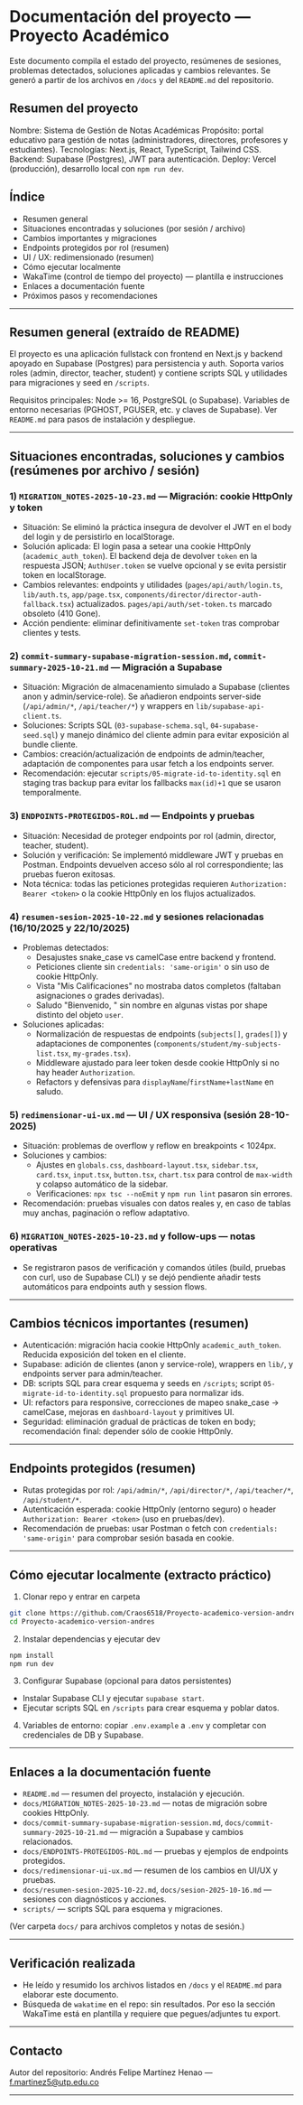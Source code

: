 # Documentación del proyecto — Proyecto Académico

Este documento compila el estado del proyecto, resúmenes de sesiones, problemas detectados, soluciones aplicadas y cambios relevantes. Se generó a partir de los archivos en `/docs` y del `README.md` del repositorio.

## Resumen del proyecto

Nombre: Sistema de Gestión de Notas Académicas
Propósito: portal educativo para gestión de notas (administradores, directores, profesores y estudiantes).
Tecnologías: Next.js, React, TypeScript, Tailwind CSS. Backend: Supabase (Postgres), JWT para autenticación.
Deploy: Vercel (producción), desarrollo local con `npm run dev`.

## Índice

- Resumen general
- Situaciones encontradas y soluciones (por sesión / archivo)
- Cambios importantes y migraciones
- Endpoints protegidos por rol (resumen)
- UI / UX: redimensionado (resumen)
- Cómo ejecutar localmente
- WakaTime (control de tiempo del proyecto) — plantilla e instrucciones
- Enlaces a documentación fuente
- Próximos pasos y recomendaciones

---

## Resumen general (extraído de README)

El proyecto es una aplicación fullstack con frontend en Next.js y backend apoyado en Supabase (Postgres) para persistencia y auth. Soporta varios roles (admin, director, teacher, student) y contiene scripts SQL y utilidades para migraciones y seed en `/scripts`.

Requisitos principales: Node >= 16, PostgreSQL (o Supabase). Variables de entorno necesarias (PGHOST, PGUSER, etc. y claves de Supabase). Ver `README.md` para pasos de instalación y despliegue.

---

## Situaciones encontradas, soluciones y cambios (resúmenes por archivo / sesión)

### 1) `MIGRATION_NOTES-2025-10-23.md` — Migración: cookie HttpOnly y token

- Situación: Se eliminó la práctica insegura de devolver el JWT en el body del login y de persistirlo en localStorage.
- Solución aplicada: El login pasa a setear una cookie HttpOnly (`academic_auth_token`). El backend deja de devolver `token` en la respuesta JSON; `AuthUser.token` se vuelve opcional y se evita persistir token en localStorage.
- Cambios relevantes: endpoints y utilidades (`pages/api/auth/login.ts`, `lib/auth.ts`, `app/page.tsx`, `components/director/director-auth-fallback.tsx`) actualizados. `pages/api/auth/set-token.ts` marcado obsoleto (410 Gone).
- Acción pendiente: eliminar definitivamente `set-token` tras comprobar clientes y tests.

### 2) `commit-summary-supabase-migration-session.md`, `commit-summary-2025-10-21.md` — Migración a Supabase

- Situación: Migración de almacenamiento simulado a Supabase (clientes anon y admin/service-role). Se añadieron endpoints server-side (`/api/admin/*`, `/api/teacher/*`) y wrappers en `lib/supabase-api-client.ts`.
- Soluciones: Scripts SQL (`03-supabase-schema.sql`, `04-supabase-seed.sql`) y manejo dinámico del cliente admin para evitar exposición al bundle cliente.
- Cambios: creación/actualización de endpoints de admin/teacher, adaptación de componentes para usar fetch a los endpoints server.
- Recomendación: ejecutar `scripts/05-migrate-id-to-identity.sql` en staging tras backup para evitar los fallbacks `max(id)+1` que se usaron temporalmente.

### 3) `ENDPOINTS-PROTEGIDOS-ROL.md` — Endpoints y pruebas

- Situación: Necesidad de proteger endpoints por rol (admin, director, teacher, student).
- Solución y verificación: Se implementó middleware JWT y pruebas en Postman. Endpoints devuelven acceso sólo al rol correspondiente; las pruebas fueron exitosas.
- Nota técnica: todas las peticiones protegidas requieren `Authorization: Bearer <token>` o la cookie HttpOnly en los flujos actualizados.

### 4) `resumen-sesion-2025-10-22.md` y sesiones relacionadas (16/10/2025 y 22/10/2025)

- Problemas detectados:
  - Desajustes snake_case vs camelCase entre backend y frontend.
  - Peticiones cliente sin `credentials: 'same-origin'` o sin uso de cookie HttpOnly.
  - Vista "Mis Calificaciones" no mostraba datos completos (faltaban asignaciones o grades derivadas).
  - Saludo "Bienvenido, " sin nombre en algunas vistas por shape distinto del objeto `user`.
- Soluciones aplicadas:
  - Normalización de respuestas de endpoints (`subjects[]`, `grades[]`) y adaptaciones de componentes (`components/student/my-subjects-list.tsx`, `my-grades.tsx`).
  - Middleware ajustado para leer token desde cookie HttpOnly si no hay header `Authorization`.
  - Refactors y defensivas para `displayName`/`firstName+lastName` en saludo.

### 5) `redimensionar-ui-ux.md` — UI / UX responsiva (sesión 28-10-2025)

- Situación: problemas de overflow y reflow en breakpoints < 1024px.
- Soluciones y cambios:
  - Ajustes en `globals.css`, `dashboard-layout.tsx`, `sidebar.tsx`, `card.tsx`, `input.tsx`, `button.tsx`, `chart.tsx` para control de `max-width` y colapso automático de la sidebar.
  - Verificaciones: `npx tsc --noEmit` y `npm run lint` pasaron sin errores.
- Recomendación: pruebas visuales con datos reales y, en caso de tablas muy anchas, paginación o reflow adaptativo.

### 6) `MIGRATION_NOTES-2025-10-23.md` y follow-ups — notas operativas

- Se registraron pasos de verificación y comandos útiles (build, pruebas con curl, uso de Supabase CLI) y se dejó pendiente añadir tests automáticos para endpoints auth y session flows.

---

## Cambios técnicos importantes (resumen)

- Autenticación: migración hacia cookie HttpOnly `academic_auth_token`. Reducida exposición del token en el cliente.
- Supabase: adición de clientes (anon y service-role), wrappers en `lib/`, y endpoints server para admin/teacher.
- DB: scripts SQL para crear esquema y seeds en `/scripts`; script `05-migrate-id-to-identity.sql` propuesto para normalizar ids.
- UI: refactors para responsive, correcciones de mapeo snake_case → camelCase, mejoras en `dashboard-layout` y primitives UI.
- Seguridad: eliminación gradual de prácticas de token en body; recomendación final: depender sólo de cookie HttpOnly.

---

## Endpoints protegidos (resumen)

- Rutas protegidas por rol: `/api/admin/*`, `/api/director/*`, `/api/teacher/*`, `/api/student/*`.
- Autenticación esperada: cookie HttpOnly (entorno seguro) o header `Authorization: Bearer <token>` (uso en pruebas/dev).
- Recomendación de pruebas: usar Postman o fetch con `credentials: 'same-origin'` para comprobar sesión basada en cookie.

---

## Cómo ejecutar localmente (extracto práctico)

1. Clonar repo y entrar en carpeta

```bash
git clone https://github.com/Craos6518/Proyecto-academico-version-andres.git
cd Proyecto-academico-version-andres
```

2. Instalar dependencias y ejecutar dev

```bash
npm install
npm run dev
```

3. Configurar Supabase (opcional para datos persistentes)

- Instalar Supabase CLI y ejecutar `supabase start`.
- Ejecutar scripts SQL en `/scripts` para crear esquema y poblar datos.

4. Variables de entorno: copiar `.env.example` a `.env` y completar con credenciales de DB y Supabase.

---

## Enlaces a la documentación fuente

- `README.md` — resumen del proyecto, instalación y ejecución.
- `docs/MIGRATION_NOTES-2025-10-23.md` — notas de migración sobre cookies HttpOnly.
- `docs/commit-summary-supabase-migration-session.md`, `docs/commit-summary-2025-10-21.md` — migración a Supabase y cambios relacionados.
- `docs/ENDPOINTS-PROTEGIDOS-ROL.md` — pruebas y ejemplos de endpoints protegidos.
- `docs/redimensionar-ui-ux.md` — resumen de los cambios en UI/UX y pruebas.
- `docs/resumen-sesion-2025-10-22.md`, `docs/sesion-2025-10-16.md` — sesiones con diagnósticos y acciones.
- `scripts/` — scripts SQL para esquema y migraciones.

(Ver carpeta `docs/` para archivos completos y notas de sesión.)

---

## Verificación realizada

- He leído y resumido los archivos listados en `/docs` y el `README.md` para elaborar este documento.
- Búsqueda de `wakatime` en el repo: sin resultados. Por eso la sección WakaTime está en plantilla y requiere que pegues/adjuntes tu export.

---

## Contacto

Autor del repositorio: Andrés Felipe Martínez Henao — f.martinez5@utp.edu.co

---